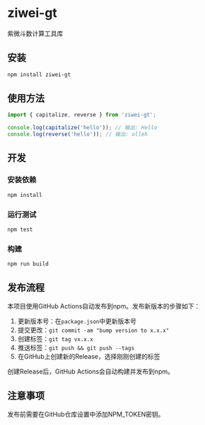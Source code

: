 # ziwei-gt

紫微斗数计算工具库

## 安装

```bash
npm install ziwei-gt
```

## 使用方法

```typescript
import { capitalize, reverse } from 'ziwei-gt';

console.log(capitalize('hello')); // 输出: Hello
console.log(reverse('hello')); // 输出: olleh
```

## 开发

### 安装依赖

```bash
npm install
```

### 运行测试

```bash
npm test
```

### 构建

```bash
npm run build
```

## 发布流程

本项目使用GitHub Actions自动发布到npm。发布新版本的步骤如下：

1. 更新版本号：在`package.json`中更新版本号
2. 提交更改：`git commit -am "bump version to x.x.x"`
3. 创建标签：`git tag vx.x.x`
4. 推送标签：`git push && git push --tags`
5. 在GitHub上创建新的Release，选择刚刚创建的标签

创建Release后，GitHub Actions会自动构建并发布到npm。

## 注意事项

发布前需要在GitHub仓库设置中添加NPM_TOKEN密钥。